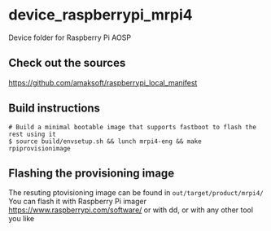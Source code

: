 # device_raspberrypi_mrpi4
Device folder for Raspberry Pi AOSP


## Check out the sources
https://github.com/amaksoft/raspberrypi_local_manifest


## Build instructions
```
# Build a minimal bootable image that supports fastboot to flash the rest using it
$ source build/envsetup.sh && lunch mrpi4-eng && make rpiprovisionimage
```
## Flashing the provisioning image
The resuting ptovisioning image can be found in `out/target/product/mrpi4/`
You can flash it with Raspberry Pi imager https://www.raspberrypi.com/software/ or with dd, or with any other tool you like
